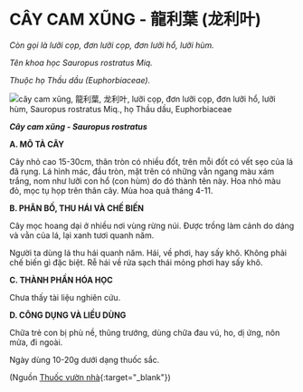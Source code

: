 # CÂY CAM XŨNG - 龍利葉 (龙利叶)

*Còn gọi là lưỡi cọp, đơn lưỡi cọp, đơn lưỡi hổ, lưỡi hùm.*

*Tên khoa học Sauropus rostratus Miq.*

*Thuộc họ Thầu dầu (Euphorbiaceae).*

![cây cam xũng, 龍利葉, 龙利叶, lưỡi cọp, đơn lưỡi cọp, đơn lưỡi hổ, lưỡi hùm, Sauropus rostratus Miq., họ Thầu dầu, Euphorbiaceae](/imgs/caythuoc/dtl/cay-cam-xung.jpg)

***Cây cam xũng - Sauropus rostratus***

**A. MÔ TẢ CÂY**

Cây nhỏ cao 15-30cm, thân tròn có nhiều đốt, trên mỗi đốt có vết sẹo của lá đã rụng. Lá hình mác, đầu tròn, mặt trên có những vằn ngang màu xám trắng, nom như lưỡi con hổ (con hùm) do đó thành tên này. Hoa nhỏ màu đỏ, mọc tụ họp trên thân cây. Mùa hoa quả tháng 4-11.

**B. PHÂN BỐ, THU HÁI VÀ CHẾ BIẾN**

Cây mọc hoang dại ở nhiều nơi vùng rừng núi. Được trồng làm cảnh do dáng và vằn của lá, lại xanh tươi quanh năm.

Người ta dùng lá thu hái quanh năm. Hái, về phơi, hay sấy khô. Không phải chế biến gì đặc biệt. Rễ hái về rửa sạch thái mỏng phơi hay sấy khô.

**C. THÀNH PHẦN HÓA HỌC**

Chưa thấy tài liệu nghiên cứu.

**D. CÔNG DỤNG VÀ LIỀU DÙNG**

Chữa trẻ con bị phù nề, thũng trướng, dùng chữa đau vú, ho, dị ứng, nôn mửa, đi ngoài.

Ngày dùng 10-20g dưới dạng thuốc sắc.


(Nguồn [Thuốc vườn nhà](http://thuocvuonnha.com){:target="_blank"})